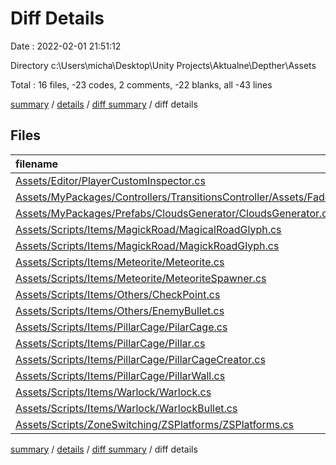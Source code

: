 # Diff Details

Date : 2022-02-01 21:51:12

Directory c:\Users\micha\Desktop\Unity Projects\Aktualne\Depther\Assets

Total : 16 files,  -23 codes, 2 comments, -22 blanks, all -43 lines

[summary](results.md) / [details](details.md) / [diff summary](diff.md) / diff details

## Files
| filename | language | code | comment | blank | total |
| :--- | :--- | ---: | ---: | ---: | ---: |
| [Assets/Editor/PlayerCustomInspector.cs](/Assets/Editor/PlayerCustomInspector.cs) | C# | 3 | 3 | 0 | 6 |
| [Assets/MyPackages/Controllers/TransitionsController/Assets/Fader.shader](/Assets/MyPackages/Controllers/TransitionsController/Assets/Fader.shader) | ShaderLab | -54 | -4 | -12 | -70 |
| [Assets/MyPackages/Prefabs/CloudsGenerator/CloudsGenerator.cs](/Assets/MyPackages/Prefabs/CloudsGenerator/CloudsGenerator.cs) | C# | 1 | 0 | 0 | 1 |
| [Assets/Scripts/Items/MagickRoad/MagicalRoadGlyph.cs](/Assets/Scripts/Items/MagickRoad/MagicalRoadGlyph.cs) | C# | 32 | 1 | 11 | 44 |
| [Assets/Scripts/Items/MagickRoad/MagickRoadGlyph.cs](/Assets/Scripts/Items/MagickRoad/MagickRoadGlyph.cs) | C# | -32 | -1 | -11 | -44 |
| [Assets/Scripts/Items/Meteorite/Meteorite.cs](/Assets/Scripts/Items/Meteorite/Meteorite.cs) | C# | -1 | 2 | -1 | 0 |
| [Assets/Scripts/Items/Meteorite/MeteoriteSpawner.cs](/Assets/Scripts/Items/Meteorite/MeteoriteSpawner.cs) | C# | 2 | 0 | 1 | 3 |
| [Assets/Scripts/Items/Others/CheckPoint.cs](/Assets/Scripts/Items/Others/CheckPoint.cs) | C# | -4 | -1 | -2 | -7 |
| [Assets/Scripts/Items/Others/EnemyBullet.cs](/Assets/Scripts/Items/Others/EnemyBullet.cs) | C# | 1 | 0 | -2 | -1 |
| [Assets/Scripts/Items/PillarCage/PilarCage.cs](/Assets/Scripts/Items/PillarCage/PilarCage.cs) | C# | 1 | -4 | -9 | -12 |
| [Assets/Scripts/Items/PillarCage/Pillar.cs](/Assets/Scripts/Items/PillarCage/Pillar.cs) | C# | 58 | 4 | 28 | 90 |
| [Assets/Scripts/Items/PillarCage/PillarCageCreator.cs](/Assets/Scripts/Items/PillarCage/PillarCageCreator.cs) | C# | 0 | 0 | -1 | -1 |
| [Assets/Scripts/Items/PillarCage/PillarWall.cs](/Assets/Scripts/Items/PillarCage/PillarWall.cs) | C# | -53 | 0 | -24 | -77 |
| [Assets/Scripts/Items/Warlock/Warlock.cs](/Assets/Scripts/Items/Warlock/Warlock.cs) | C# | 1 | 1 | 1 | 3 |
| [Assets/Scripts/Items/Warlock/WarlockBullet.cs](/Assets/Scripts/Items/Warlock/WarlockBullet.cs) | C# | 14 | 1 | -2 | 13 |
| [Assets/Scripts/ZoneSwitching/ZSPlatforms/ZSPlatforms.cs](/Assets/Scripts/ZoneSwitching/ZSPlatforms/ZSPlatforms.cs) | C# | 8 | 0 | 1 | 9 |

[summary](results.md) / [details](details.md) / [diff summary](diff.md) / diff details
